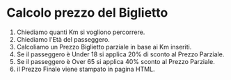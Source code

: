 Calcolo prezzo del Biglietto
===
1. Chiediamo quanti Km si vogliono percorrere.
2. Chiediamo l'Età del passeggero.
3. Calcoliamo un Prezzo Biglietto parziale in base ai Km inseriti.
4. Se il passeggero è Under 18 si applica 20% di sconto al Prezzo Parziale.
5. Se il passeggero è Over 65 si applica 40% sconto al Prezzo Parziale.
6. il Prezzo Finale viene stampato in pagina HTML. 